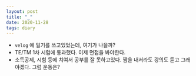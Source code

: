 ```yaml
---
layout: post
title: "_"
date: 2020-11-28
tags: diary
---
```


- `velog` 에 일기를 쓰고있었는데, 여기가 나을까?
- TE/TM 1차 시험에 통과했다. 이제 면접을 봐야한다.
- 소득공제, 시험 등에 치여서 공부를 잘 못하고있다. 짬을 내서라도 강의도 듣고 그래야겠다. 그럼 운동은?

